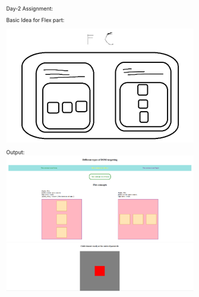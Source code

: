 Day-2 Assignment:

Basic Idea for Flex part:

![alt text](image.png)


Output:
![alt text](image-1.png)
![alt text](image-2.png)